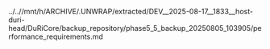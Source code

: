 ../..//mnt/h/ARCHIVE/.UNWRAP/extracted/DEV__2025-08-17__1833__host-duri-head/DuRiCore/backup_repository/phase5_5_backup_20250805_103905/performance_requirements.md